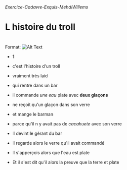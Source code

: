 ###### Exercice-Cadavre-Exquis-MehdiWillems <h6>

# __**L histoire du troll**__ <h1> 

Format: ![Alt Text](https://media.giphy.com/media/4J5AbUY4LmagU/giphy.gif)

* 1

* c'est l'histoire d'un troll 
* vraiment très laid
* qui rentre dans un bar
* il commande *une eau* plate avec __deux glaçons__
* ne reçoit qu'un glaçon dans son verre
* et mange le barman
* parce qu'il n y avait pas de *cacahuete* avec son verre
* Il devint le gérant du bar
* Il regarde alors le verre qu'il avait commandé
* Il s'apperçois alors que l'eau est plate
* Et il s'est dit qu'il alors la preuve que la terre et plate

